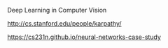 Deep Learning in Computer Vision

http://cs.stanford.edu/people/karpathy/

https://cs231n.github.io/neural-networks-case-study

